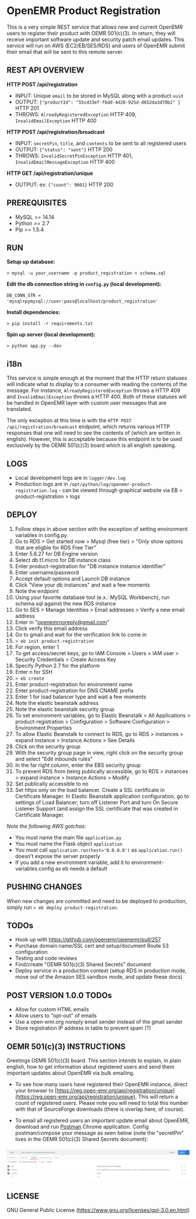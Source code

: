 # OpenEMR Product Registration

This is a very simple REST service that allows new and current OpenEMR users to register their product with OEMR 501(c)(3). In return, they will receive important software update and security patch email updates. This service will run on AWS (EC2/EB/SES/RDS) and users of OpenEMR submit their email that will be sent to this remote server.

## REST API OVERVIEW

__HTTP POST /api/registration__
- INPUT: Unique `email` to be stored in MySQL along with a product `uuid`
- OUTPUT: `{"productId": "55cd33ef-f6dd-4d28-925d-d652da3d70b2" }` HTTP 201
- THROWS: `AlreadyRegisteredException` HTTP 409, `InvalidEmailException` HTTP 400

__HTTP POST /api/registration/broadcast__
- INPUT: `secretPin`, `title`, and `contents` to be sent to all registered users
- OUTPUT: `{"status": "sent"}` HTTP 200
- THROWS: `InvalidSecretPinException` HTTP 401, `InvalidEmailMessageException` HTTP 400

__HTTP GET /api/registration/unique__
- OUTPUT: ex: `{"count": 9001}` HTTP 200

## PREREQUISITES

- MySQL >= 14.14
- Python >= 2.7
- Pip >= 1.5.4

## RUN

__Setup up database:__

```
> mysql -u your_username -p product_registration < schema.sql
```

__Edit the db connection string in `config.py` (local development):__
```
DB_CONN_STR = 'mysql+pymysql://user:pass@localhost/product_registration'
```

__Install dependencies:__

```
> pip install -r requirements.txt
```

__Spin up server (local development):__

```
> python app.py --dev
```

## i18n

This service is simple enough at the moment that the HTTP return statuses will indicate what to display to a consumer with reading the contents of the message. For instance, `AlreadyRegisteredException` throws a HTTP 409 and `InvalidEmailException` throws a HTTP 400. Both of these statuses will be handled in OpenEMR layer with custom user messages that are translated.

The only exception at this time is with the `HTTP POST /api/registration/broadcast` endpoint, which returns various HTTP responses that one will need to see the contents of (which are written in english). However, this is acceptable because this endpoint is to be used exclusively by the OEMR 501(c)(3) board which is all english speaking.

## LOGS

- Local development logs are in `logger/dev.log`
- Production logs are in `/opt/python/log/openemr-product-registration.log` - can be viewed through graphical website via EB > product-registration > logs

## DEPLOY

1. Follow steps in above section with the exception of setting environment variables in config.py.
2. Go to RDS > Get started now > Mysql (free tier) > "Only show options that are eligble for RDS Free Tier"
3. Enter 5.6.27 for DB Engine version
4. Select db.t1.micro for DB instance class
5. Enter product-registration for "DB instance instance identifier"
6. Enter username/password
7. Accept default options and Launch DB instance
8. Click "View your db instances" and wait a few moments
9. Note the endpoint
10. Using your favorite database tool (e.x.: MySQL Workbench), run schema.sql against the new RDS instance
11. Go to SES > Manage Identities > Email addresses > Verify a new email address
12. Enter in "openemrnoreply@gmail.com"
13. Click verify this email address
14. Go to gmail and wait for the verification link to come in
15. `> eb init product-registration`
16. For region, enter 1
17. To get access/secret keys, go to IAM Console > Users > IAM user > Security Credentials > Create Access Key
18. Specify Python 2.7 for the platform
19. Enter n for SSH
20. `> eb create`
21. Enter product-registration for environment name
22. Enter product-registration for DNS CNAME prefix
23. Enter 1 for load balancer type and wait a few moments
24. Note the elastic beanstalk address
25. Note the elastic beanstalk security group
26. To set environment variables, go to Elastic Beanstalk > All Applications > product-registration > Configuration > Software Configuration > Environment Properties
27. To allow Elastic Beanstalk to connect to RDS, go to RDS > instances > expand instance > Instance Actions > See Details
28. Click on the security group
29. With the security group page in view, right click on the security group and select "Edit inbounds rules"
30. In the far right column, enter the EBS security group
31. To prevent RDS from being publically accessible, go to RDS > instances > expand instance > Instance Actions > Modify
32. Set publically accessible to no
33. Set https only on the load balancer. Create a SSL certificate in Certificate Manager. In Elastic Beanstalk application configuration, go to settings of Load Balancer; turn off Listener Port and turn On Secure Listener Support (and assign the SSL certificate that was created in Certificate Manager.

_Note the following AWS gotchas:_
- You must name the main file `application.py`
- You must name the Flask object `application`
- You must call `application.run(host='0.0.0.0')` as `application.run()` doesn't expose the server properly
- If you add a new environment variable, add it to environment-variables.config as eb needs a default

## PUSHING CHANGES

When new changes are committed and need to be deployed to production, simply run `> eb deploy product-registration`.

## TODOs

- Hook up with https://github.com/openemr/openemr/pull/257
- Purchase domain name/SSL cert and setup/document Route 53 configuration
- Testing and code reviews
- Find/create "OEMR 501(c)(3) Shared Secrets" document
- Deploy service in a production context (setup RDS in production mode, move out of the Amazon SES sandbox mode, and update these docs)

## POST VERSION 1.0.0 TODOs

- Allow for custom HTML emails
- Allow users to "opt-out" of emails
- Use a open-emr.org noreply email sender instead of the gmail sender
- Store registration IP address in table to prevent spam (?)

## OEMR 501(c)(3) INSTRUCTIONS

Greetings OEMR 501(c)(3) board. This section intends to explain, in plain english, how to get information about registered users and send them important updates about OpenEMR via bulk emailing.

- To see how many users have registered their OpenEMR instance, direct your browser to [https://reg.open-emr.org/api/registration/unique](https://reg.open-emr.org/api/registration/unique). This will return a count of registered users. Please note you will need to total this number with that of SourceForge downloads (there is overlap here, of course).

- To email all registered users an important update email about OpenEMR, download and run [Postman](https://www.getpostman.com/) Chrome application. Config postman/compose your message as seen below (note the "secretPin" lives in the OEMR 501(c)(3) Shared Secrets document):

![img](instructions-for-emailer.png)

## LICENSE

GNU General Public License (https://www.gnu.org/licenses/gpl-3.0.en.html)
